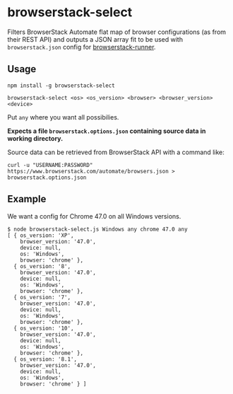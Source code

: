# browserstack-select

Filters BrowserStack Automate flat map of browser configurations (as from their REST API) and outputs a JSON array fit to be used with `browserstack.json` config for [browserstack-runner](https://github.com/browserstack/browserstack-runner).

## Usage

`npm install -g browserstack-select`

`browserstack-select <os> <os_version> <browser> <browser_version> <device>`

Put `any` where you want all possibilies.

**Expects a file `browserstack.options.json` containing source data in working directory.**

Source data can be retrieved from BrowserStack API with a command like:

`curl -u "USERNAME:PASSWORD" https://www.browserstack.com/automate/browsers.json > browserstack.options.json`

## Example

We want a config for Chrome 47.0 on all Windows versions.

```
$ node browserstack-select.js Windows any chrome 47.0 any
[ { os_version: 'XP',
    browser_version: '47.0',
    device: null,
    os: 'Windows',
    browser: 'chrome' },
  { os_version: '8',
    browser_version: '47.0',
    device: null,
    os: 'Windows',
    browser: 'chrome' },
  { os_version: '7',
    browser_version: '47.0',
    device: null,
    os: 'Windows',
    browser: 'chrome' },
  { os_version: '10',
    browser_version: '47.0',
    device: null,
    os: 'Windows',
    browser: 'chrome' },
  { os_version: '8.1',
    browser_version: '47.0',
    device: null,
    os: 'Windows',
    browser: 'chrome' } ]
  ```
